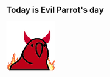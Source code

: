 <h2>Today is Evil Parrot's day</h2><img src="https://raw.githubusercontent.com/jmhobbs/cultofthepartyparrot.com/master/parrots/hd/evilparrot.gif" />